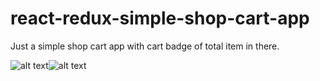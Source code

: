 # react-redux-simple-shop-cart-app
Just a simple shop cart app with cart badge of total item in there.

![alt text](https://i.ibb.co/yQqjzmn/2020-08-07-18-57-14-React-App.png)![alt text](https://i.ibb.co/F4BG9xH/2020-08-07-18-56-35-React-App.png)
